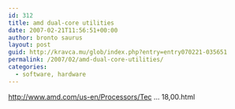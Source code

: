 ```yaml
---
id: 312
title: amd dual-core utilities
date: 2007-02-21T11:56:51+00:00
author: bronto saurus
layout: post
guid: http://kravca.mu/glob/index.php?entry=entry070221-035651
permalink: /2007/02/amd-dual-core-utilities/
categories:
  - software, hardware
---
```

<a href="http://www.amd.com/us-en/Processors/TechnicalResources/0,,30_182_871_13118,00.html" target="_blank" >http://www.amd.com/us-en/Processors/Tec &#8230; 18,00.html</a>